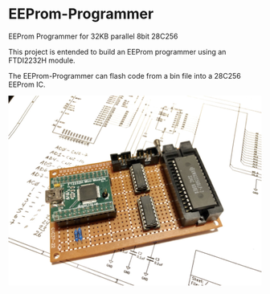 # EEProm-Programmer
EEProm Programmer for 32KB parallel 8bit 28C256

This project is entended to build an EEProm programmer using an FTDI2232H module.

The EEProm-Programmer can flash code from a bin file into a 28C256 EEProm IC.

![eeprom_board](https://github.com/juliendarrah/EEProm-Programmer/blob/master/Doc/79EC7249-793A-41CE-B82E-04D382376E50.jpeg)

